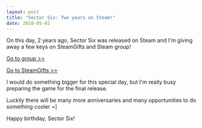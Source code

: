 ```yaml
---
layout: post
title: "Sector Six: Two years on Steam!"
date: 2018-05-02
---
```


On this day, 2 years ago, Sector Six was released on Steam and I'm giving away a few keys on SteamGifts and Steam group!

[Go to group >>](https://steamcommunity.com/groups/sectorsixgroup)

[Go to SteamGifts >>](https://www.steamgifts.com/giveaway/nkyA8/sector-six)

I would do something bigger for this special day, but I'm really busy preparing the game for the final release.

Luckily there will be many more anniversaries and many opportunities to do something cooler =]

Happy birthday, Sector Six!
